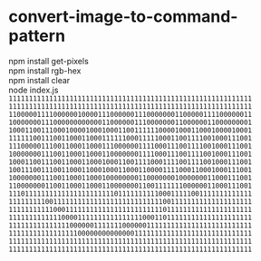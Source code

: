 # convert-image-to-command-pattern
npm install get-pixels
<br>
npm install rgb-hex
<br>
npm install clear
<br>
node index.js
<br>
`111111111111111111111111111111111111111111111111111111111111`<br>
`111111111111111111111111111111111111111111111111111111111111`<br>
`110000011110000001000011100000011100000001100000111100000011`<br>
`100000001110000000000001100000011100000001100000011000000001`<br>
`100011001110001000010001000110011111100001000110001000010001`<br>
`111111001110011000110001111110001111100011001111001000111001`<br>
`111000001110011000110001110000001111000111001111001000111001`<br>
`100000001110011000110001100000001111000111001111001000111001`<br>
`100011001110011000110001000110011110001111001111001000111001`<br>
`100111001110011000110001000110001100001111000110001000111001`<br>
`100000001110011000110001000000001100000001000000011000111001`<br>
`110000000110011000110001100000001100111111100000011000111001`<br>
`111011111111111111111111110111111111100011111001111111111111`<br>
`111111111001111111111111111111111111110011111111111111111111`<br>
`111111111110001111111111111111111111110111111111111111111111`<br>
`111111111111100001111111111111111000110111111111111111111111`<br>
`111111111111111000000111111100000011111111111111111111111111`<br>
`111111111111111110000000000000011111111111111111111111111111`<br>
`111111111111111111111111111111111111111111111111111111111111`<br>
`111111111111111111111111111111111111111111111111111111111111`<br>